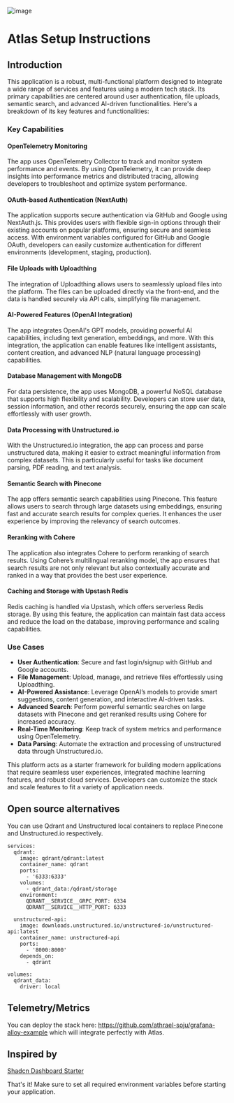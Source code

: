 ![image](https://github.com/user-attachments/assets/beb5faea-beda-4ea8-b342-56145d037810)

# Atlas Setup Instructions

## Introduction

This application is a robust, multi-functional platform designed to integrate a wide range of services and features using a modern tech stack. Its primary capabilities are centered around user authentication, file uploads, semantic search, and advanced AI-driven functionalities. Here's a breakdown of its key features and functionalities:

### Key Capabilities

#### OpenTelemetry Monitoring

The app uses OpenTelemetry Collector to track and monitor system performance and events. By using OpenTelemetry, it can provide deep insights into performance metrics and distributed tracing, allowing developers to troubleshoot and optimize system performance.

#### OAuth-based Authentication (NextAuth)

The application supports secure authentication via GitHub and Google using NextAuth.js. This provides users with flexible sign-in options through their existing accounts on popular platforms, ensuring secure and seamless access.
With environment variables configured for GitHub and Google OAuth, developers can easily customize authentication for different environments (development, staging, production).

#### File Uploads with Uploadthing

The integration of Uploadthing allows users to seamlessly upload files into the platform. The files can be uploaded directly via the front-end, and the data is handled securely via API calls, simplifying file management.

#### AI-Powered Features (OpenAI Integration)

The app integrates OpenAI's GPT models, providing powerful AI capabilities, including text generation, embeddings, and more. With this integration, the application can enable features like intelligent assistants, content creation, and advanced NLP (natural language processing) capabilities.

#### Database Management with MongoDB

For data persistence, the app uses MongoDB, a powerful NoSQL database that supports high flexibility and scalability. Developers can store user data, session information, and other records securely, ensuring the app can scale effortlessly with user growth.

#### Data Processing with Unstructured.io

With the Unstructured.io integration, the app can process and parse unstructured data, making it easier to extract meaningful information from complex datasets. This is particularly useful for tasks like document parsing, PDF reading, and text analysis.

#### Semantic Search with Pinecone

The app offers semantic search capabilities using Pinecone. This feature allows users to search through large datasets using embeddings, ensuring fast and accurate search results for complex queries. It enhances the user experience by improving the relevancy of search outcomes.

#### Reranking with Cohere

The application also integrates Cohere to perform reranking of search results. Using Cohere’s multilingual reranking model, the app ensures that search results are not only relevant but also contextually accurate and ranked in a way that provides the best user experience.

#### Caching and Storage with Upstash Redis

Redis caching is handled via Upstash, which offers serverless Redis storage. By using this feature, the application can maintain fast data access and reduce the load on the database, improving performance and scaling capabilities.

### Use Cases

- **User Authentication**: Secure and fast login/signup with GitHub and Google accounts.
- **File Management**: Upload, manage, and retrieve files effortlessly using Uploadthing.
- **AI-Powered Assistance**: Leverage OpenAI’s models to provide smart suggestions, content generation, and interactive AI-driven tasks.
- **Advanced Search**: Perform powerful semantic searches on large datasets with Pinecone and get reranked results using Cohere for increased accuracy.
- **Real-Time Monitoring**: Keep track of system metrics and performance using OpenTelemetry.
- **Data Parsing**: Automate the extraction and processing of unstructured data through Unstructured.io.

This platform acts as a starter framework for building modern applications that require seamless user experiences, integrated machine learning features, and robust cloud services. Developers can customize the stack and scale features to fit a variety of application needs.

## Open source alternatives

You can use Qdrant and Unstructured local containers to replace Pinecone and Unstructured.io respectively.

```
services:
  qdrant:
    image: qdrant/qdrant:latest
    container_name: qdrant
    ports:
      - '6333:6333'
    volumes:
      - qdrant_data:/qdrant/storage
    environment:
      QDRANT__SERVICE__GRPC_PORT: 6334
      QDRANT__SERVICE__HTTP_PORT: 6333

  unstructured-api:
    image: downloads.unstructured.io/unstructured-io/unstructured-api:latest
    container_name: unstructured-api
    ports:
      - '8000:8000'
    depends_on:
      - qdrant

volumes:
  qdrant_data:
    driver: local
```

## Telemetry/Metrics

You can deploy the stack here: https://github.com/athrael-soju/grafana-alloy-example which will integrate perfectly with Atlas.

## Inspired by

<a href="https://github.com/Kiranism/next-shadcn-dashboard-starter.git">Shadcn Dashboard Starter</a>

That's it! Make sure to set all required environment variables before starting your application.
